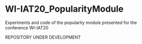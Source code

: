 # WI-IAT20_PopularityModule
Experiments and code of the popularity module presented for the conference WI-IAT20


REPOSITORY UNDER DEVELOPMENT
